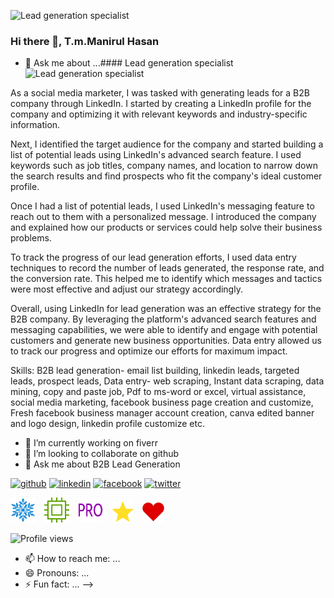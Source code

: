 ![Lead generation specialist](https://media.licdn.com/dms/image/D5616AQG-qfP4zcJ4nw/profile-displaybackgroundimage-shrink_350_1400/0/1677942785088?e=1686182400&v=beta&t=N8Cc3AP71zUyOcgsPmvbCbnuOxfv1TZU0_29pl_rf8o)
### Hi there 👋, T.m.Manirul Hasan
- 💬 Ask me about ...#### Lead generation specialist
![Lead generation specialist](https://media.licdn.com/dms/image/D5616AQG-qfP4zcJ4nw/profile-displaybackgroundimage-shrink_350_1400/0/1677942785088?e=1686182400&v=beta&t=N8Cc3AP71zUyOcgsPmvbCbnuOxfv1TZU0_29pl_rf8o)

As a social media marketer, I was tasked with generating leads for a B2B company through LinkedIn. I started by creating a LinkedIn profile for the company and optimizing it with relevant keywords and industry-specific information.

Next, I identified the target audience for the company and started building a list of potential leads using LinkedIn's advanced search feature. I used keywords such as job titles, company names, and location to narrow down the search results and find prospects who fit the company's ideal customer profile.

Once I had a list of potential leads, I used LinkedIn's messaging feature to reach out to them with a personalized message. I introduced the company and explained how our products or services could help solve their business problems.

To track the progress of our lead generation efforts, I used data entry techniques to record the number of leads generated, the response rate, and the conversion rate. This helped me to identify which messages and tactics were most effective and adjust our strategy accordingly.

Overall, using LinkedIn for lead generation was an effective strategy for the B2B company. By leveraging the platform's advanced search features and messaging capabilities, we were able to identify and engage with potential customers and generate new business opportunities. Data entry allowed us to track our progress and optimize our efforts for maximum impact.

Skills: B2B lead generation- email list building, linkedin leads, targeted leads, prospect leads, Data entry- web scraping, Instant data scraping, data mining, copy and paste job, Pdf to ms-word or excel, virtual assistance, social media marketing, facebook business page creation and customize, Fresh facebook business manager account creation, canva edited banner and logo design, linkedin profile customize etc.

- 🔭 I’m currently working on fiverr 
- 👯 I’m looking to collaborate on github 
- 💬 Ask me about B2B Lead Generation 


[<img src='https://cdn.jsdelivr.net/npm/simple-icons@3.0.1/icons/github.svg' alt='github' height='40'>](https://github.com/https://github.com/tmhasans83)  [<img src='https://cdn.jsdelivr.net/npm/simple-icons@3.0.1/icons/linkedin.svg' alt='linkedin' height='40'>](https://www.linkedin.com/in/https://www.linkedin.com/in/t-m-manirul-hasan-5a9635250//)  [<img src='https://cdn.jsdelivr.net/npm/simple-icons@3.0.1/icons/facebook.svg' alt='facebook' height='40'>](https://www.facebook.com/https://www.facebook.com/hasan.sumon.31508076)  [<img src='https://cdn.jsdelivr.net/npm/simple-icons@3.0.1/icons/twitter.svg' alt='twitter' height='40'>](https://twitter.com/https://twitter.com/HasanSu62277820)  

<a href='https://archiveprogram.github.com/'><img src='https://raw.githubusercontent.com/acervenky/animated-github-badges/master/assets/acbadge.gif' width='40' height='40'></a> <a href='https://docs.github.com/en/developers'><img src='https://raw.githubusercontent.com/acervenky/animated-github-badges/master/assets/devbadge.gif' width='40' height='40'></a> <a href='https://github.com/pricing'><img src='https://raw.githubusercontent.com/acervenky/animated-github-badges/master/assets/pro.gif' width='40' height='40'></a> <a href='https://stars.github.com/'><img src='https://raw.githubusercontent.com/acervenky/animated-github-badges/master/assets/starbadge.gif' width='35' height='35'></a> <a href='https://docs.github.com/en/github/supporting-the-open-source-community-with-github-sponsors'><img src='https://raw.githubusercontent.com/acervenky/animated-github-badges/master/assets/sponsorbadge.gif' width='35' height='35'></a> 

![Profile views](https://gpvc.arturio.dev/https://github.com/tmhasans83)  
- 📫 How to reach me: ...
- 😄 Pronouns: ...
- ⚡ Fun fact: ...
-->
